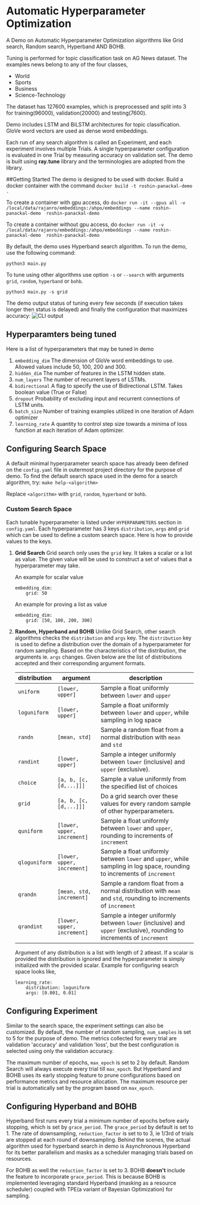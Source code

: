 # Automatic Hyperparameter Optimization

A Demo on Automatic Hyperparameter Optimization algorithms like Grid search, Random search, Hyperband AND BOHB.

Tuning is performed for topic classification task on AG News dataset. The examples news belong to any of the four classes,
* World
* Sports
* Business
* Science-Technology

The dataset has 127600 examples, which is preprocessed and split into 3 for training(96000), validation(20000) and testing(7600). 

Demo includes LSTM and BiLSTM architectures for topic classification. GloVe word vectors are used as dense word embeddings.

Each run of any search algorithm is called an Experiment, and each experiment involves multiple Trials. A single hyperparameter configuration is evaluated in one Trial by measuring accuracy on validation set. The demo is built using **ray.tune** library and the terminologies are adopted from the library.


##Getting Started
The demo is designed to be used with docker. Build a docker container with the command
```docker build -t roshin-panackal-demo .```

To create a container with gpu access, do
```docker run -it --gpus all -v /local/data/rajanro/embeddings:/ahpo/embeddings --name roshin-panackal-demo  roshin-panackal-demo```

To create a container without gpu access, do
```docker run -it -v /local/data/rajanro/embeddings:/ahpo/embeddings --name roshin-panackal-demo  roshin-panackal-demo```

By default, the demo uses Hyperband search algorithm. To run the demo, use the following command:

```python3 main.py```

To tune using other algorithms use option `-s` or `--search` with arguments `grid`, `random`, `hyperband` or `bohb`.

```python3 main.py -s grid```

The demo output status of tuning every few seconds (if execution takes longer then status is delayed) and finally the configuration that maximizes accuracy:
![CLI output](img/bohb.png)

## Hyperparamters being tuned

Here is a list of hyperparameters that may be tuned in demo
1. `embedding_dim`
   The dimension of GloVe word embeddings to use. Allowed values include 50, 100, 200 and 300.
2. `hidden_dim`
   The number of features in the LSTM hidden state.
3. `num_layers`
   The number of recurrent layers of LSTMs.
4. `bidirectional`
   A flag to specify the use of Bidirectional LSTM. Takes boolean value (True or False)
5. `dropout`
   Probability of excluding input and recurrent connections of LSTM units.
6. `batch_size`
   Number of training examples utilized in one iteration of Adam optimizer
7. `learning_rate`
   A quantity to control step size towards a minima of loss function at each iteration of Adam optimizer.

## Configuring Search Space

A default minimal hyperparameter search space has already been defined on the `config.yaml` file in outermost project directory for the purpose of demo. To find the default search space used in the demo for a search algorithm, try:
```make help-<algorithm>```

Replace `<algorithm>` with `grid`, `random`, `hyperband` or `bohb`.


### Custom Search Space


Each tunable hyperparameter is listed under `HYPERPARAMETERS` section in `config.yaml`. Each hyperparameter has 3 keys `distribution`, `args` and `grid` which can be used to define a custom search space. Here is how to provide values to the keys.

1. **Grid Search**
    Grid search only uses the `grid` key. It takes a scalar or a list as value. The given value will be used to construct a set of values that a hyperparameter may take.

    An example for scalar value

    ```
    embedding_dim:
        grid: 50
    ```

    An example for proving a list as value
   
    ```
    embedding_dim:
        grid: [50, 100, 200, 300]
    ```
2. **Random, Hyperband and BOHB**
    Unlike Grid Search, other search algorithms checks the `distribution` and `args` key. The `distribution` key is used to define a distribution over the domain of a hyperparameter for random sampling. Based on the characteristics of the distribution, the arguments ie. `args` changes. Given below are the list of distributions accepted and their corresponding argument formats.

    | distribution  |argument	                 |description	|
    |---	        |---	                     |---	|
    |`uniform`      |`[lower, upper]`  	         |Sample a float uniformly between `lower` and `upper`  	                                    |
    |`loguniform`   |`[lower, upper]`   	     |Sample a float uniformly between `lower` and `upper`, while sampling in log space          |
    |`randn`        |`[mean, std]`  	         |Sample a random float from a normal distribution with `mean` and `std`                     |
    |`randint`      |`[lower, upper]`   	     |Sample a integer uniformly between `lower` (inclusive) and `upper` (exclusive).   	        |
    |`choice`       |`[a, b, [c,[d,...]]]`    	 |Sample a value uniformly from the specified list of choices   	                        |
    |`grid`         |`[a, b, [c,[d,...]]]`       |Do a grid search over these values for every random sample of other hyperparameters.   |
    |`quniform` 	|`[lower, upper, increment]` |Sample a float uniformly between `lower` and `upper`, rounding to increments of `increment` 	|
    |`qloguniform`	|`[lower, upper, increment]` |Sample a float uniformly between `lower` and `upper`, while sampling in log space, rounding to increments of `increment`|
    |`qrandn`	    |`[mean, std, increment]`    |Sample a random float from a normal distribution with `mean` and `std`, rounding to increments of `increment`|
    |`qrandint`	    |`[lower, upper, increment]` |Sample a integer uniformly between `lower` (inclusive) and `upper` (exclusive), rounding to increments of `increment`|

    Argument of any distribution is a list with length of 2 atleast. If a scalar is provided the distribution is ignored and the hyperparameter is simply initialized with the provided scalar. Example for configuring search space looks like,

    ```
    learning_rate:
        distribution: loguniform
        args: [0.001, 0.01]
    ```

## Configuring Experiment
 
 Similar to the search space, the experiment settings can also be customized. By default, the number of random sampling, `num_samples` is set to 5 for the purpose of demo. The metrics collected for every trial are validation 'accuracy' and validation 'loss', but the best configuration is selected using only the validation accuracy.

 The maximum number of epochs, `max_epoch` is set to 2 by default. Random Search will always execute every trial till `max_epoch`. But Hyperband and BOHB uses its early stopping feature to prune configurations based on performance metrics and resource allocation. The maximum resource per trial is automatically set by the program based on `max_epoch`.

## Configuring Hyperband and BOHB

Hyperband first runs every trial a minimum number of epochs before early stopping, which is set by `grace_period`. The `grace_period` by default is set to 1. The rate of downsampling, `reduction_factor` is set to to 3, ie 1/3rd of trials are stopped at each round of downsampling. Behind the scenes, the actual algorithm used for hyperband search in demo is Asynchronous Hyperband for its better parallelism and masks as a scheduler managing trials based on resources.

For BOHB as well the `reduction_factor` is set to 3. BOHB **doesn't** include the feature to incorporate `grace_period`. This is because BOHB is implemented leveraging standard Hyperband (masking as a resource scheduler) coupled with TPE(a variant of Bayesian Optimization) for sampling.


